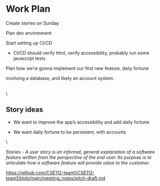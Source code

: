 # Work Plan<a id="work-plan"></a>

Create stories on Sunday

Plan dev environment 

Start setting up CI/CD

- CI/CD should verify html, verify accessibility, probably run some javascript tests

Plan how we’re gonna implement our first new feature, daily fortune

involving a database, and likely an account system. 

\
\



## Story ideas<a id="story-ideas"></a>

- We want to improve the app’s accessibility and add daily fortune

* We want daily fortune to be persistent, with accounts

\


Stories - _A user story is an informal, general explanation of a software feature written from the perspective of the end user. Its purpose is to articulate how a software feature will provide value to the customer._

<https://github.com/CSE112-team1/CSE112-team1/blob/main/meeting_notes/pitch-draft.md>
